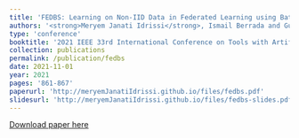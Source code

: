 ```yaml
---
title: 'FEDBS: Learning on Non-IID Data in Federated Learning using Batch Normalization'
authors: '<strong>Meryem Janati Idrissi</strong>, Ismail Berrada and Guevara Noubir'
type: 'conference'
booktitle: '2021 IEEE 33rd International Conference on Tools with Artificial Intelligence (ICTAI)'
collection: publications
permalink: /publication/fedbs
date: 2021-11-01
year: 2021
pages: '861-867'
paperurl: 'http://meryemJanatiIdrissi.github.io/files/fedbs.pdf'
slidesurl: 'http://meryemJanatiIdrissi.github.io/files/fedbs-slides.pdf'
---
```


[Download paper here](http://meryemJanatiIdrissi.github.io/files/fedbs.pdf)
